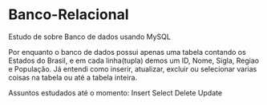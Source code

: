 # Banco-Relacional
 Estudo de sobre Banco de dados usando MySQL
 
 Por enquanto o banco de dados possui apenas uma tabela contando os Estados do Brasil, e em cada linha(tupla) demos um ID, Nome, Sigla, Regiao e População. Já entendi como inserir, atualizar, excluir ou selecionar varias coisas na tabela ou até a tabela inteira.

 Assuntos estudados até o momento:
 Insert
 Select
 Delete
 Update
